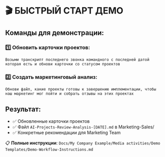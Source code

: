 # 🎬 БЫСТРЫЙ СТАРТ ДЕМО

## Команды для демонстрации:

### 1️⃣ **Обновить карточки проектов**:
```
Возьми транскрипт последнего звонка командного с последней датой которая есть и обнови карточки со статусом проектов
```

### 2️⃣ **Создать маркетинговый анализ**:
```
Обнови файл, какие проекты готовы к завершению имплементации, чтобы наш маркетинг мог пойти и собрать отзывы на этих проектах
```

## Результат:
- ✅ Обновленные карточки проектов
- ✅ Файл `AI-Projects-Review-Analysis-[DATE].md` в Marketing-Sales/
- ✅ Конкретные рекомендации для Marketing Team

📋 **Полные инструкции**: `Docs/My Company Example/Media activities/Demo Templates/Demo-Workflow-Instructions.md`
